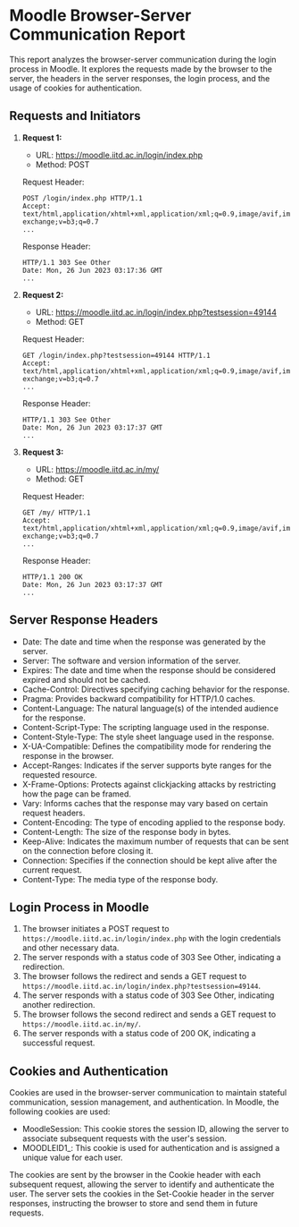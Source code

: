 # Moodle Browser-Server Communication Report

This report analyzes the browser-server communication during the login process in Moodle. It explores the requests made by the browser to the server, the headers in the server responses, the login process, and the usage of cookies for authentication.

## Requests and Initiators

1. **Request 1:**
   - URL: https://moodle.iitd.ac.in/login/index.php
   - Method: POST

   Request Header:
   ```
   POST /login/index.php HTTP/1.1
   Accept: text/html,application/xhtml+xml,application/xml;q=0.9,image/avif,image/webp,image/apng,*/*;q=0.8,application/signed-exchange;v=b3;q=0.7
   ...
   ```

   Response Header:
   ```
   HTTP/1.1 303 See Other
   Date: Mon, 26 Jun 2023 03:17:36 GMT
   ...
   ```

2. **Request 2:**
   - URL: https://moodle.iitd.ac.in/login/index.php?testsession=49144
   - Method: GET

   Request Header:
   ```
   GET /login/index.php?testsession=49144 HTTP/1.1
   Accept: text/html,application/xhtml+xml,application/xml;q=0.9,image/avif,image/webp,image/apng,*/*;q=0.8,application/signed-exchange;v=b3;q=0.7
   ...
   ```

   Response Header:
   ```
   HTTP/1.1 303 See Other
   Date: Mon, 26 Jun 2023 03:17:37 GMT
   ...
   ```

3. **Request 3:**
   - URL: https://moodle.iitd.ac.in/my/
   - Method: GET

   Request Header:
   ```
   GET /my/ HTTP/1.1
   Accept: text/html,application/xhtml+xml,application/xml;q=0.9,image/avif,image/webp,image/apng,*/*;q=0.8,application/signed-exchange;v=b3;q=0.7
   ...
   ```

   Response Header:
   ```
   HTTP/1.1 200 OK
   Date: Mon, 26 Jun 2023 03:17:37 GMT
   ...
   ```

## Server Response Headers

- Date: The date and time when the response was generated by the server.
- Server: The software and version information of the server.
- Expires: The date and time when the response should be considered expired and should not be cached.
- Cache-Control: Directives specifying caching behavior for the response.
- Pragma: Provides backward compatibility for HTTP/1.0 caches.
- Content-Language: The natural language(s) of the intended audience for the response.
- Content-Script-Type: The scripting language used in the response.
- Content-Style-Type: The style sheet language used in the response.
- X-UA-Compatible: Defines the compatibility mode for rendering the response in the browser.
- Accept-Ranges: Indicates if the server supports byte ranges for the requested resource.
- X-Frame-Options: Protects against clickjacking attacks by restricting how the page can be framed.
- Vary: Informs caches that the response may vary based on certain request headers.
- Content-Encoding: The type of encoding applied to the response body.
- Content-Length: The size of the response body in bytes.
- Keep-Alive: Indicates the maximum number of requests that can be sent on the connection before closing it.
- Connection: Specifies if the connection should be kept alive after the current request.
- Content-Type: The media type of the response body.

## Login Process in Moodle

1. The browser initiates a POST request to ```https://moodle.iitd.ac.in/login/index.php``` with the login credentials and other necessary data.
2. The server responds with a status code of 303 See Other, indicating a redirection.
3. The browser follows the redirect and sends a GET request to ```https://moodle.iitd.ac.in/login/index.php?testsession=49144```.
4. The server responds with a status code of 303 See Other, indicating another redirection.
5. The browser follows the second redirect and sends a GET request to ```https://moodle.iitd.ac.in/my/```.
6. The server responds with a status code of 200 OK, indicating a successful request.

## Cookies and Authentication

Cookies are used in the browser-server communication to maintain stateful communication, session management, and authentication. In Moodle, the following cookies are used:
- MoodleSession: This cookie stores the session ID, allowing the server to associate subsequent requests with the user's session.
- MOODLEID1_: This cookie is used for authentication and is assigned a unique value for each user.

The cookies are sent by the browser in the Cookie header with each subsequent request, allowing the server to identify and authenticate the user. The server sets the cookies in the Set-Cookie header in the server responses, instructing the browser to store and send them in future requests.
